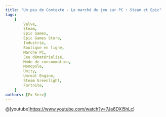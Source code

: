 ```yaml
---
title: "Un peu de Contexte - Le marché du jeu sur PC : Steam et Epic"
tags:
    [
        Valve,
        Steam,
        Epic Games,
        Epic Games Store,
        Industrie,
        Boutique en ligne,
        Marché PC,
        Jeu dématérialisé,
        Mode de consommation,
        Monopole,
        Unity,
        Unreal Engine,
        Steam Greenlight,
        Fortnite,
    ]
authors: [Ex Serv]
---
```


@[youtube]https://www.youtube.com/watch?v=7Ja6DXl5hLc)
